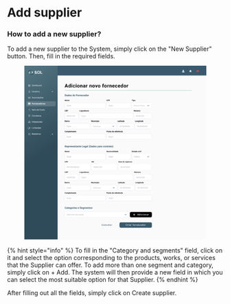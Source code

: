 # Add supplier

### How to add a new supplier?

To add a new supplier to the System, simply click on the "New Supplier" button. Then, fill in the required fields.

<figure><img src="../../../.gitbook/assets/Adicionar novo fornecedor.png" alt=""><figcaption></figcaption></figure>

{% hint style="info" %}
To fill in the "Category and segments" field, click on it and select the option corresponding to the products, works, or services that the Supplier can offer. To add more than one segment and category, simply click on + Add. The system will then provide a new field in which you can select the most suitable option for that Supplier.
{% endhint %}

After filling out all the fields, simply click on Create supplier.
